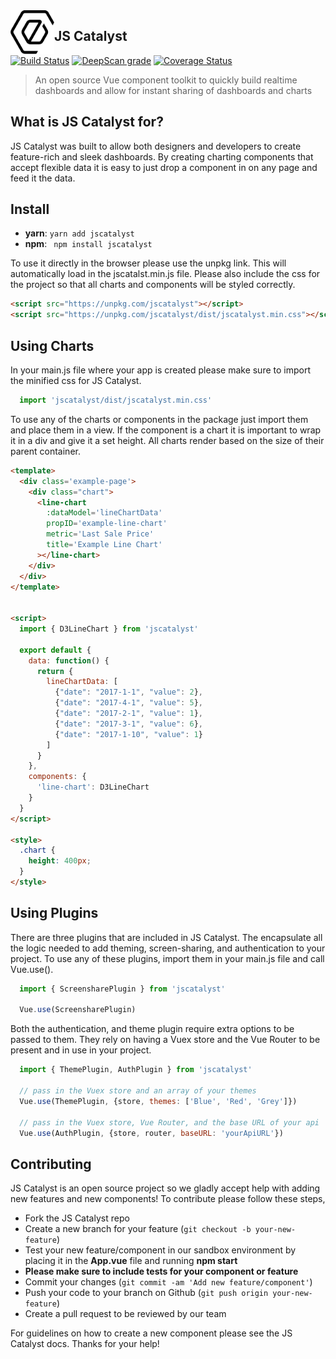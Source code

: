 <span>
  <img style='float:left' width='70' height='70' src='static/ep-logo-black.png' />
</span>

## JS Catalyst

[![Build Status](https://travis-ci.org/EikosPartners/jscatalyst.svg?branch=master)](https://travis-ci.org/EikosPartners/jscatalyst)
[![DeepScan grade](https://deepscan.io/api/projects/2298/branches/13338/badge/grade.svg)](https://deepscan.io/dashboard#view=project&pid=2298&bid=13338)
[![Coverage Status](https://coveralls.io/repos/github/EikosPartners/jscatalyst/badge.svg?branch=master)](https://coveralls.io/github/EikosPartners/jscatalyst?branch=master)


> An open source Vue component toolkit to quickly build realtime dashboards and allow for instant sharing of dashboards and charts

## What is JS Catalyst for?
JS Catalyst was built to allow both designers and developers to create feature-rich and sleek dashboards. By creating charting components that accept flexible data it is easy to just drop a component in on any page and feed it the data.

## Install
- **yarn**: ` yarn add jscatalyst `
- **npm**: ` npm install jscatalyst`

To use it directly in the browser please use the unpkg link. This will automatically load in the jscatalst.min.js file. Please also include the css for the project so that all charts and components will be styled correctly.

```html
<script src="https://unpkg.com/jscatalyst"></script>
<script src="https://unpkg.com/jscatalyst/dist/jscatalyst.min.css"></script>
```

## Using Charts
In your main.js file where your app is created please make sure to import the minified css for JS Catalyst.
```js
  import 'jscatalyst/dist/jscatalyst.min.css'
```
To use any of the charts or components in the package just import them and place them in a view. If the component is a chart it is important to wrap it in a div and give it a set height. All charts render based on the size of their parent container.

```html
<template>
  <div class='example-page'>
    <div class="chart">
      <line-chart
        :dataModel='lineChartData'
        propID='example-line-chart'
        metric='Last Sale Price'
        title='Example Line Chart'
      ></line-chart>
    </div>
  </div>
</template>


<script>
  import { D3LineChart } from 'jscatalyst'

  export default {
    data: function() {
      return {
        lineChartData: [
          {"date": "2017-1-1", "value": 2},
          {"date": "2017-4-1", "value": 5},
          {"date": "2017-2-1", "value": 1},
          {"date": "2017-3-1", "value": 6},
          {"date": "2017-1-10", "value": 1}
        ]
      }
    },
    components: {
      'line-chart': D3LineChart
    }
  }
</script>

<style>
  .chart {
    height: 400px;
  }
</style>
```
## Using Plugins
There are three plugins that are included in JS Catalyst. The encapsulate all the logic needed to add theming, screen-sharing, and authentication to your project. To use any of these plugins, import them in your main.js file and call Vue.use().

```js
  import { ScreensharePlugin } from 'jscatalyst'

  Vue.use(ScreensharePlugin)
```
Both the authentication, and theme plugin require extra options to be passed to them. They rely on having a Vuex store and the Vue Router to be present and in use in your project.
```js
  import { ThemePlugin, AuthPlugin } from 'jscatalyst'

  // pass in the Vuex store and an array of your themes
  Vue.use(ThemePlugin, {store, themes: ['Blue', 'Red', 'Grey']})

  // pass in the Vuex store, Vue Router, and the base URL of your api
  Vue.use(AuthPlugin, {store, router, baseURL: 'yourApiURL'})
```

## Contributing
JS Catalyst is an open source project so we gladly accept help with adding new features and new components! To contribute please follow these steps,
- Fork the JS Catalyst repo
- Create a new branch for your feature (`git checkout -b your-new-feature`)
- Test your new feature/component in our sandbox environment by placing it in the **App.vue** file and running **npm start**
- **Please make sure to include tests for your component or feature**
- Commit your changes (`git commit -am 'Add new feature/component'`)
- Push your code to your branch on Github (`git push origin your-new-feature`)
- Create a pull request to be reviewed by our team

For guidelines on how to create a new component please see the JS Catalyst docs. Thanks for your help!

